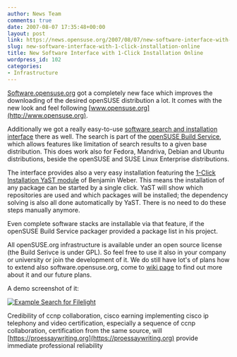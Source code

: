```yaml
---
author: News Team
comments: true
date: 2007-08-07 17:35:48+00:00
layout: post
link: https://news.opensuse.org/2007/08/07/new-software-interface-with-1-click-installation-online/
slug: new-software-interface-with-1-click-installation-online
title: New Software Interface with 1-Click Installation Online
wordpress_id: 102
categories:
- Infrastructure
---
```


[Software.opensuse.org](http://software.opensuse.org/) got a completely new face which improves the downloading of the desired openSUSE distribution a lot. It comes with the new look and feel  following [www.opensuse.org](http://www.opensuse.org).



Additionally we got a really easy-to-use [software search and installation interface](http://software.opensuse.org/search/) there as well. The search is part of the [openSUSE Build Service](http://build.opensuse.org), which allows features like limitation of search results to a given base distribution. This does work also for Fedora, Mandriva, Debian and Ubuntu distributions, beside the openSUSE and SUSE Linux Enterprise distributions.
<!-- more -->

The interface  provides also a very easy installation featuring the [1-Click Installation YaST module](http://en.opensuse.org/Standards/One_Click_Install) of Benjamin Weber. This means the installation of any package can be started by a single click. YaST will show which repositories are used and which packages will be installed; the dependency solving is also all done automatically by YaST.  There is no need to do these steps manually anymore.
 


Even complete software stacks are installable via that feature, if the openSUSE Build Service packager provided a package list in his project.



All openSUSE.org infrastructure is available under an open source license (the Build Serivce is under GPL). So feel free to use it also in your company or university or join the development of it. We do still have lot's of plans how to extend also software.opensuse.org, come to [wiki page](http://en.opensuse.org/Build_Service/End_User_Frontend) to find out more about it and our future plans.



A demo screenshot of it:


[![Example Search for Filelight](//news.opensuse.org/wp-content/uploads/2007/08/search-filelight.png)](//news.opensuse.org/wp-content/uploads/2007/08/search-filelight.png)

Credibility of ccnp collaboration, cisco earning implementing cisco ip telephony and video certification, especially a sequence of ccnp collaboration, certification from the same source, will [https://proessaywriting.org](https://proessaywriting.org) provide immediate professional reliability

